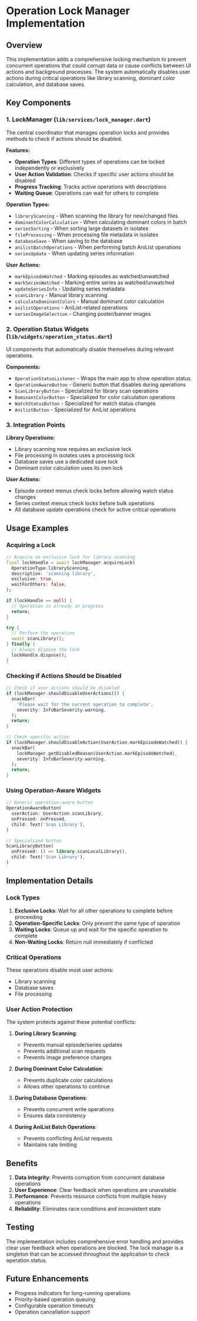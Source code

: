 # Operation Lock Manager Implementation

## Overview

This implementation adds a comprehensive locking mechanism to prevent concurrent operations that could corrupt data or cause conflicts between UI actions and background processes. The system automatically disables user actions during critical operations like library scanning, dominant color calculation, and database saves.

## Key Components

### 1. LockManager (`lib/services/lock_manager.dart`)

The central coordinator that manages operation locks and provides methods to check if actions should be disabled.

**Features:**

- **Operation Types**: Different types of operations can be locked independently or exclusively
- **User Action Validation**: Checks if specific user actions should be disabled
- **Progress Tracking**: Tracks active operations with descriptions
- **Waiting Queue**: Operations can wait for others to complete

**Operation Types:**

- `libraryScanning` - When scanning the library for new/changed files
- `dominantColorCalculation` - When calculating dominant colors in batch
- `seriesSorting` - When sorting large datasets in isolates  
- `fileProcessing` - When processing file metadata in isolates
- `databaseSave` - When saving to the database
- `anilistBatchOperations` - When performing batch AniList operations
- `seriesUpdate` - When updating series information

**User Actions:**

- `markEpisodeWatched` - Marking episodes as watched/unwatched
- `markSeriesWatched` - Marking entire series as watched/unwatched
- `updateSeriesInfo` - Updating series metadata
- `scanLibrary` - Manual library scanning
- `calculateDominantColors` - Manual dominant color calculation
- `anilistOperations` - AniList-related operations
- `seriesImageSelection` - Changing poster/banner images

### 2. Operation Status Widgets (`lib/widgets/operation_status.dart`)

UI components that automatically disable themselves during relevant operations.

**Components:**

- `OperationStatusListener` - Wraps the main app to show operation status
- `OperationAwareButton` - Generic button that disables during operations
- `ScanLibraryButton` - Specialized for library scan operations
- `DominantColorButton` - Specialized for color calculation operations
- `WatchStatusButton` - Specialized for watch status changes
- `AnilistButton` - Specialized for AniList operations

### 3. Integration Points

**Library Operations:**

- Library scanning now requires an exclusive lock
- File processing in isolates uses a processing lock
- Database saves use a dedicated save lock
- Dominant color calculation uses its own lock

**User Actions:**

- Episode context menus check locks before allowing watch status changes
- Series context menus check locks before bulk operations
- All database update operations check for active critical operations

## Usage Examples

### Acquiring a Lock

```dart
// Acquire an exclusive lock for library scanning
final lockHandle = await lockManager.acquireLock(
  OperationType.libraryScanning,
  description: 'scanning library',
  exclusive: true,
  waitForOthers: false,
);

if (lockHandle == null) {
  // Operation is already in progress
  return;
}

try {
  // Perform the operation
  await scanLibrary();
} finally {
  // Always dispose the lock
  lockHandle.dispose();
}
```

### Checking if Actions Should be Disabled

```dart
// Check if user actions should be disabled
if (lockManager.shouldDisableUserActions()) {
  snackBar(
    'Please wait for the current operation to complete',
    severity: InfoBarSeverity.warning,
  );
  return;
}

// Check specific action
if (lockManager.shouldDisableAction(UserAction.markEpisodeWatched)) {
  snackBar(
    lockManager.getDisabledReason(UserAction.markEpisodeWatched),
    severity: InfoBarSeverity.warning,
  );
  return;
}
```

### Using Operation-Aware Widgets

```dart
// Generic operation-aware button
OperationAwareButton(
  userAction: UserAction.scanLibrary,
  onPressed: onPressed,
  child: Text('Scan Library'),
)

// Specialized button
ScanLibraryButton(
  onPressed: () => library.scanLocalLibrary(),
  child: Text('Scan Library'),
)
```

## Implementation Details

### Lock Types

1. **Exclusive Locks**: Wait for all other operations to complete before proceeding
2. **Operation-Specific Locks**: Only prevent the same type of operation
3. **Waiting Locks**: Queue up and wait for the specific operation to complete
4. **Non-Waiting Locks**: Return null immediately if conflicted

### Critical Operations

These operations disable most user actions:

- Library scanning
- Database saves
- File processing

### User Action Protection

The system protects against these potential conflicts:

1. **During Library Scanning**:
   - Prevents manual episode/series updates
   - Prevents additional scan requests
   - Prevents image preference changes

2. **During Dominant Color Calculation**:
   - Prevents duplicate color calculations
   - Allows other operations to continue

3. **During Database Operations**:
   - Prevents concurrent write operations
   - Ensures data consistency

4. **During AniList Batch Operations**:
   - Prevents conflicting AniList requests
   - Maintains rate limiting

## Benefits

1. **Data Integrity**: Prevents corruption from concurrent database operations
2. **User Experience**: Clear feedback when operations are unavailable
3. **Performance**: Prevents resource conflicts from multiple heavy operations
4. **Reliability**: Eliminates race conditions and inconsistent state

## Testing

The implementation includes comprehensive error handling and provides clear user feedback when operations are blocked. The lock manager is a singleton that can be accessed throughout the application to check operation status.

## Future Enhancements

- Progress indicators for long-running operations
- Priority-based operation queuing
- Configurable operation timeouts
- Operation cancellation support
